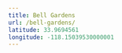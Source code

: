 ```yaml
---
title: Bell Gardens
url: /bell-gardens/
latitude: 33.9694561
longitude: -118.15039530000001
---
```

